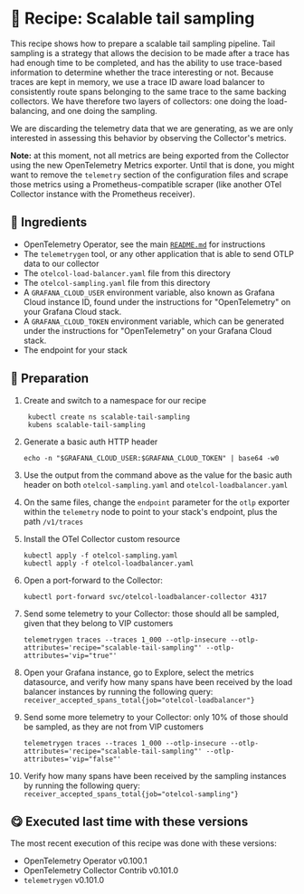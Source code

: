 # 🍜 Recipe: Scalable tail sampling

This recipe shows how to prepare a scalable tail sampling pipeline. Tail sampling is a strategy that allows the decision to be made after a trace has had enough time to be completed, and has the ability to use trace-based information to determine whether the trace interesting or not. Because traces are kept in memory, we use a trace ID aware load balancer to consistently route spans belonging to the same trace to the same backing collectors. We have therefore two layers of collectors: one doing the load-balancing, and one doing the sampling.

We are discarding the telemetry data that we are generating, as we are only interested in assessing this behavior by observing the Collector's metrics.

**Note:** at this moment, not all metrics are being exported from the Collector using the new OpenTelemetry Metrics exporter. Until that is done, you might want to remove the `telemetry` section of the configuration files and scrape those metrics using a Prometheus-compatible scraper (like another OTel Collector instance with the Prometheus receiver).

## 🧄 Ingredients

- OpenTelemetry Operator, see the main [`README.md`](../README.md) for instructions
- The `telemetrygen` tool, or any other application that is able to send OTLP data to our collector
- The `otelcol-load-balancer.yaml` file from this directory
- The `otelcol-sampling.yaml` file from this directory
- A `GRAFANA_CLOUD_USER` environment variable, also known as Grafana Cloud instance ID, found under the instructions for "OpenTelemetry" on your Grafana Cloud stack.
- A `GRAFANA_CLOUD_TOKEN` environment variable, which can be generated under the instructions for "OpenTelemetry" on your Grafana Cloud stack.
- The endpoint for your stack

## 🥣 Preparation

1. Create and switch to a namespace for our recipe
   ```terminal
    kubectl create ns scalable-tail-sampling
    kubens scalable-tail-sampling
   ```

1. Generate a basic auth HTTP header
   ```terminal
   echo -n "$GRAFANA_CLOUD_USER:$GRAFANA_CLOUD_TOKEN" | base64 -w0
   ```

2. Use the output from the command above as the value for the basic auth header on both `otelcol-sampling.yaml` and `otelcol-loadbalancer.yaml`

3. On the same files, change the `endpoint` parameter for the `otlp` exporter within the `telemetry` node to point to your stack's endpoint, plus the path `/v1/traces`

4. Install the OTel Collector custom resource
   ```terminal
   kubectl apply -f otelcol-sampling.yaml
   kubectl apply -f otelcol-loadbalancer.yaml
   ```

5. Open a port-forward to the Collector:
   ```terminal
   kubectl port-forward svc/otelcol-loadbalancer-collector 4317
   ```

6. Send some telemetry to your Collector: those should all be sampled, given that they belong to VIP customers
   ```terminal
   telemetrygen traces --traces 1_000 --otlp-insecure --otlp-attributes='recipe="scalable-tail-sampling"' --otlp-attributes='vip="true"'
   ```

7. Open your Grafana instance, go to Explore, select the metrics datasource, and verify how many spans have been received by the load balancer instances by running the following query: `receiver_accepted_spans_total{job="otelcol-loadbalancer"}`

8. Send some more telemetry to your Collector: only 10% of those should be sampled, as they are not from VIP customers
   ```terminal
   telemetrygen traces --traces 1_000 --otlp-insecure --otlp-attributes='recipe="scalable-tail-sampling"' --otlp-attributes='vip="false"'
   ```

9. Verify how many spans have been received by the sampling instances by running the following query: `receiver_accepted_spans_total{job="otelcol-sampling"}`


## 😋 Executed last time with these versions

The most recent execution of this recipe was done with these versions:

- OpenTelemetry Operator v0.100.1
- OpenTelemetry Collector Contrib v0.101.0
- `telemetrygen` v0.101.0
